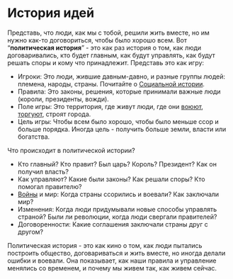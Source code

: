 # История идей

Представь, что люди, как мы с тобой, решили жить вместе, но им нужно как-то договориться, чтобы было хорошо всем. Вот “**политическая история**” - это как раз история о том, как люди договаривались, кто будет главным, как будут управлять, как будут решать споры и кому что принадлежит.
Представь это как игру:

- Игроки: Это люди, жившие давным-давно, и разные группы людей: племена, народы, страны.  Почитайте о [Социальной истории](./social.md).
- Правила: Это законы, решения, которые принимали важные люди (короли, президенты, вожди).
- Поле игры: Это территория, где живут люди, где они [воюют](./war.md), [торгуют](./economic.md), строят города.
- Цель игры: Чтобы всем было хорошо, чтобы было меньше ссор и больше порядка. Иногда цель - получить больше земли, власти или богатства.

Что происходит в политической истории?

- Кто главный? Кто правит? Был царь? Король? Президент? Как он получил власть?
- Как управляют? Какие были законы? Как решали споры? Кто помогал правителю?
- [Войны](./war.md) и мир: Когда страны ссорились и воевали? Как заключали мир?
- Изменения: Когда люди придумывали новые способы управлять страной? Были ли революции, когда люди свергали правителей?
- Договоренности: Какие соглашения заключали страны друг с другом?

Политическая история - это как кино о том, как люди пытались построить общество, договариваться и жить вместе, но иногда делали ошибки и воевали. Она показывает, как наши правила и управление менялись со временем, и почему мы живем так, как живем сейчас.


